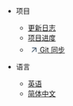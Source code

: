 <!-- _navbar.md -->


* 项目

  * [更新日志](zh-cn/logs/update_log.md)
  * [项目进度](zh-cn/logs/process.md ':disabled')
  * [<svg t="1709753408998" class="icon" viewBox="-100 -260 1024 1024" version="1.1" xmlns="http://www.w3.org/2000/svg" p-id="3085" width="20" height="20"><path d="M608.682667 355.882667L286.165333 678.4a42.666667 42.666667 0 0 0 60.330667 60.330667l322.517333-322.517334a8.533333 8.533333 0 0 1 14.549334 6.058667V682.666667a42.666667 42.666667 0 0 0 85.333333 0V341.333333a85.333333 85.333333 0 0 0-85.333333-85.333333h-341.333334a42.666667 42.666667 0 0 0 0 85.333333h260.394667a8.533333 8.533333 0 0 1 6.058667 14.549334z" fill="#5D6E7F" p-id="3086"></path></svg> Git 同步](https://lqwejzzwkt1.feishu.cn/docx/SAqPdWgX5oyAFwxaAPncdaAVnOO)


* 语言

  * [英语](en/)
  * [简体中文](zh-cn/)

